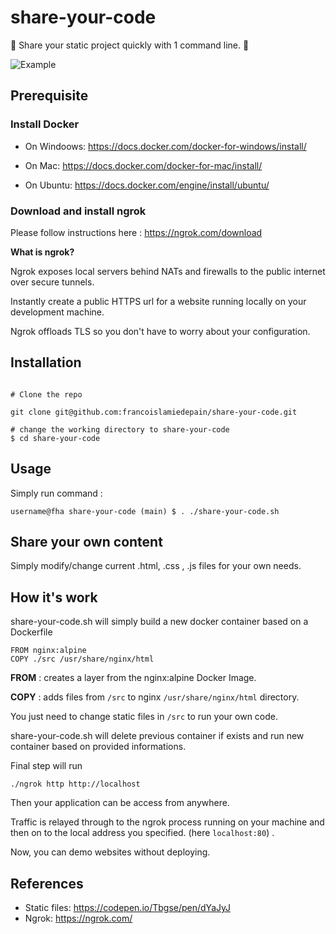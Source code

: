 # share-your-code

:rocket: Share your static project quickly with 1 command line. :rocket:

![Example](Example.gif)

## Prerequisite

### Install Docker

- On Windoows: https://docs.docker.com/docker-for-windows/install/

- On Mac: https://docs.docker.com/docker-for-mac/install/

- On Ubuntu: https://docs.docker.com/engine/install/ubuntu/ 

### Download and install ngrok

Please follow instructions here : https://ngrok.com/download

**What is ngrok?**

Ngrok exposes local servers behind NATs and firewalls to the public internet over secure tunnels.

Instantly create a public HTTPS url for a website running locally on your development machine.

Ngrok offloads TLS so you don't have to worry about your configuration.

## Installation

```(yaml)

# Clone the repo

git clone git@github.com:francoislamiedepain/share-your-code.git

# change the working directory to share-your-code
$ cd share-your-code
```

## Usage

Simply run command :

```(yaml)
username@fha share-your-code (main) $ . ./share-your-code.sh
```

## Share your own content

Simply modify/change current .html, .css , .js files for your own needs.

## How it's work

share-your-code.sh will simply build a new docker container based on a Dockerfile

```(Dockerfile)
FROM nginx:alpine
COPY ./src /usr/share/nginx/html
```

**FROM** : creates a layer from the nginx:alpine Docker Image.

**COPY** : adds files from `/src` to nginx `/usr/share/nginx/html` directory.

You just need to change static files in  `/src` to run your own code.

share-your-code.sh will delete previous container if exists and run new container based on provided informations.

Final step will run

```(Dockerfile)
./ngrok http http://localhost
```

Then your application can be access from anywhere.  

Traffic is relayed through to the ngrok process running on your machine and then on to the local address you specified. (here `localhost:80`) .

Now, you can demo websites without deploying.

## References

- Static files: https://codepen.io/Tbgse/pen/dYaJyJ
- Ngrok: https://ngrok.com/
